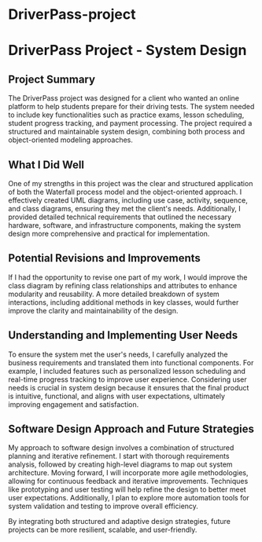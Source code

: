# DriverPass-project
# DriverPass Project - System Design

## Project Summary
The DriverPass project was designed for a client who wanted an online platform to help students prepare for their driving tests. The system needed to include key functionalities such as practice exams, lesson scheduling, student progress tracking, and payment processing. The project required a structured and maintainable system design, combining both process and object-oriented modeling approaches.

## What I Did Well
One of my strengths in this project was the clear and structured application of both the Waterfall process model and the object-oriented approach. I effectively created UML diagrams, including use case, activity, sequence, and class diagrams, ensuring they met the client's needs. Additionally, I provided detailed technical requirements that outlined the necessary hardware, software, and infrastructure components, making the system design more comprehensive and practical for implementation.

## Potential Revisions and Improvements
If I had the opportunity to revise one part of my work, I would improve the class diagram by refining class relationships and attributes to enhance modularity and reusability. A more detailed breakdown of system interactions, including additional methods in key classes, would further improve the clarity and maintainability of the design.

## Understanding and Implementing User Needs
To ensure the system met the user's needs, I carefully analyzed the business requirements and translated them into functional components. For example, I included features such as personalized lesson scheduling and real-time progress tracking to improve user experience. Considering user needs is crucial in system design because it ensures that the final product is intuitive, functional, and aligns with user expectations, ultimately improving engagement and satisfaction.

## Software Design Approach and Future Strategies
My approach to software design involves a combination of structured planning and iterative refinement. I start with thorough requirements analysis, followed by creating high-level diagrams to map out system architecture. Moving forward, I will incorporate more agile methodologies, allowing for continuous feedback and iterative improvements. Techniques like prototyping and user testing will help refine the design to better meet user expectations. Additionally, I plan to explore more automation tools for system validation and testing to improve overall efficiency.

By integrating both structured and adaptive design strategies, future projects can be more resilient, scalable, and user-friendly.

